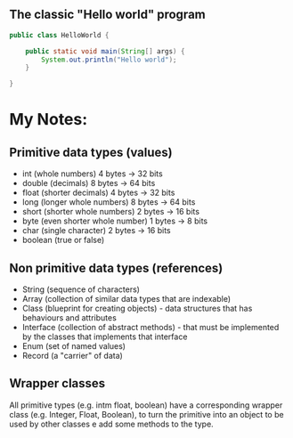 ## The classic "Hello world" program

```java
public class HelloWorld {

    public static void main(String[] args) {
        System.out.println("Hello world");
    }

}
```
# My Notes:

## Primitive data types (values)

- int (whole numbers) 4 bytes -> 32 bits
- double (decimals) 8 bytes -> 64 bits
- float (shorter decimals) 4 bytes -> 32 bits
- long (longer whole numbers) 8 bytes -> 64 bits
- short (shorter whole numbers) 2 bytes -> 16 bits
- byte (even shorter whole number) 1 bytes -> 8 bits
- char (single character) 2 bytes -> 16 bits
- boolean (true or false)

## Non primitive data types (references)

- String (sequence of characters)
- Array (collection of similar data types that are indexable)
- Class (blueprint for creating objects) - data structures that has behaviours and attributes
- Interface (collection of abstract methods) - that must be implemented by the classes that implements that interface
- Enum (set of named values)
- Record (a "carrier" of data)

## Wrapper classes

All primitive types (e.g. intm float, boolean) have a corresponding wrapper class (e.g. Integer, Float, Boolean), to turn the primitive into an object to be used by other classes e add some methods to the type.